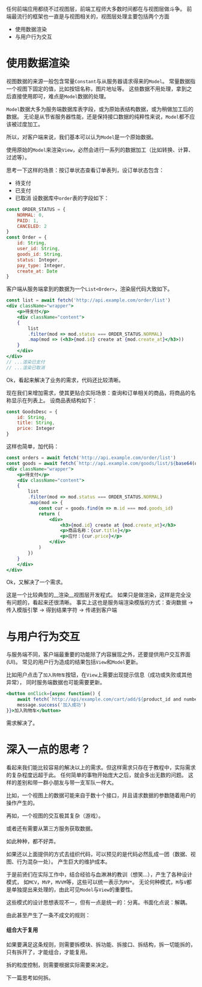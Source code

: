 任何前端应用都绕不过视图层，前端工程师大多数时间都在与视图层做斗争。
前端最流行的框架也一直是与视图相关的，视图层处理主要包括两个方面
+ 使用数据渲染
+ 与用户行为交互

# 使用数据渲染
视图数据的来源一般包含常量`Constant`与从服务器请求得来的`Model`。
常量数据指一个视图下固定的值，比如按钮名称，图片地址等。
这些数据不用处理，拿到之后直接使用即可，难点是`Model`数据的处理。

`Model`数据大多为服务端数据库表字段，或为原始表结构数据，或为稍做加工后的数据。
无论是从节省服务器性能，还是保持接口数据的纯粹性来说，`Model`都不应该被过度加工。

所以，对客户端来说，我们基本可以认为`Model`是一个原始数据。

使用原始的`Model`来渲染`View`，必然会进行一系列的数据加工（比如转换、计算、过滤等）。

思考一下这样的场景：按订单状态查看订单表列，设订单状态包含：
+ 待支付
+ 已支付
+ 已取消
设数据库中`order`表的字段如下：
```JavaScript
const ORDER_STATUS = {
    NORMAL: 0,
    PAID: 1,
    CANCELED: 2
}
const Order = {
    id: String,
    user_id: String,
    goods_id: String,
    status: Integer,
    pay_type: Integer,
    create_at: Date
}
```
客户端从服务端拿到的数据为一个`List<Order>`，渲染层代码大致如下。
```jsx
const list = await fetch('http://api.example.com/order/list')
<div className="wrapper">
    <p>待支付</p>
    <div className="content">
    {
        list
        .filter(mod => mod.status === ORDER_STATUS.NORMAL)
        .map(mod => (<h3>{mod.id} create at {mod.create_at}</h3>))
    }
    </div>
</div>
// ...渲染已支付
// ...渲染已取消
```
Ok，看起来解决了业务的需求，代码还比较清晰。

现在我们来增加需求，使其更贴合实际场景：查询和订单相关的商品，将商品的名称显示在列表上。
设商品表结构如下：
```JavaScript
const GoodsDesc = {
    id: String,
    title: String,
    price: Integer
}
```
这样也简单，加代码：
```jsx
const orders = await fetch('http://api.example.com/order/list')
const goods = await fetch(`http://api.example.com/goods/list/${base64(orders.map(m => m.goods_id))}`)
<div className="wrapper">
    <p>待支付</p>
    <div className="content">
    {
        list
        .filter(mod => mod.status === ORDER_STATUS.NORMAL)
        .map(mod => {
            const cur = goods.find(m => m.id === mod.goods_id)
            return (
                <div>
                    <h3>{mod.id} create at {mod.create_at}</h3>
                    <p>商品名称：{cur.title}</p>
                    <p>应付：{cur.price}</p>
                </div>
            )
        })
    }
    </div>
</div>
```
Ok，又解决了一个需求。

这是一个比较典型的__渲染__视图层开发程式。
如果只是做渲染，这样是完全没有问题的，看起来还很清晰。
事实上这也是服务端渲染模版的方式：查询数据 -> 传入模版引擎 -> 得到结果字符 -> 传递到客户端

# 与用户行为交互
与服务端不同，客户端最重要的功能除了内容展现之外，还要提供用户交互界面(UI)。
常见的用户行为造成的结果包括`View`和`Model`更新。

比如用户点击了`加入购物车`按钮，在`View`上需要出现提示信息（成功或失败或其他异常），
同时服务端数据也可能需要更新。
```jsx
<button onClick={async function() {
    await fetch(`http://api/example.com/cart/add/${product_id and number}`)
    message.success('加入成功')
}}>加入购物车</button>
```
需求解决了。

# 深入一点的思考？
看起来我们能比较容易的解决以上的需求。但这样需求只存在于教程中，实际需求的复杂程度远超于此。
任何简单的事物开始庞大之后，就会多出无数的问题。
这样的差别和带一群小朋友与带一支军队一样大。

比如，一个视图上的数据可能来自于数十个接口，并且请求数据的参数随着用户的操作产生的。

再如，一个视图的交互极其复杂（游戏）。

或者还有需要从第三方服务获取数据。

如此种种，都不好弄。

如果还以上面提供的方式去组织代码，可以预见的是代码必然乱成一团（数据、视图、行为混杂一处）。
产生巨大的维护成本。

于是前贤们在实际工作中，结合经验与血淋淋的教训（想笑...），产生了各种设计模式，
如`MCV`，`MVP`，`MVVM`等，这些可以统一表示为`MV*`。
无论何种模式，`M`与`V`都是单独提出来处理的，由此可见`Model`与`View`的重要性。

这些模式的设计思想表现不一，但有一点是统一的：分离。书面化点说：解耦。

由此甚至产生了一条不成文的规则：
#### 组合大于复用

如果要满足这条规则，则需要拆模块、拆功能、拆接口、拆结构，拆一切能拆的，
只有拆开了，才能组合，才能复用。

拆的粒度控制，则需要根据实际需要来决定。


下一篇思考如何拆。

